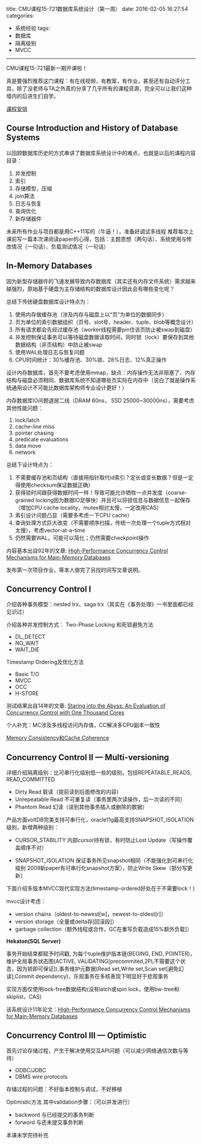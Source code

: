 title: CMU课程15-721数据库系统设计（第一周）
date: 2016-02-05 16:27:54
categories:
- 系统经验
tags:
- 数据库
- 隔离级别
- MVCC
---

CMU课程15-721最新一期开课啦！

真是要强烈推荐这门课程：有在线视频，有教案，有作业，甚至还有自动评分工具，除了没老师与TA之外真的分享了几乎所有的课程资源，完全可以让我们这种墙内的后进生们自学。

[课程安排](http://15721.courses.cs.cmu.edu/spring2016/schedule.html)

## Course Introduction and History of Database Systems

以回顾数据库历史的方式串讲了数据库系统设计中的难点，也就是以后的课程内容目录：

1. 并发控制
2. 索引
3. 存储模型，压缩
4. join算法
5. 日志与恢复
6. 查询优化
7. 新存储器件

未来所有作业与项目都是用C++11写的（牛逼！），准备好调试多线程
推荐每次上课前写一篇本次课阅读paper的心得，包括：主题思想（两句话）、系统使用与修改情况（一句话）、负载测试情况（一句话）

## In-Memory Databases

因为新型存储器件的飞速发展导致内存数据库（其实还有内存文件系统）需求越来越强烈，原始基于硬盘为主存储结构的数据库设计因此会有哪些变化呢？

总结下传统硬盘数据库设计特点为：

1. 使用内存做缓存池（涉及内存与磁盘上以“页”为单位的数据同步）
2. 页为单位的索引数据组织（页号、slot号、header、tuple、blob等概念设计）
3. 所有请求都会先经过缓存池（worker线程需要pin住该页防止被swap到磁盘）
4. 并发控制保证事务可以等待磁盘数据读取时间，同时锁（lock）要保存到其他数据结构（非页结构）中防止被swap
5. 使用WAL处理日志与恢复问题
6. CPU时间统计：30%缓存池、30%锁、28%日志、12%真正操作

设计内存数据库，首先不要考虑使用mmap，缺点：内存操作无法非阻塞了、内存结构与磁盘必须相同、数据库系统不知道哪些页实际在内存中（说白了就是操作系统通用设计不可能比数据库架构师专业设计更好！） 

内存数据库IO问题退居二线（DRAM 60ns， SSD 25000~30000ns），需要考虑其他性能问题：
1. lock/latch
2. cache-line miss
3. pointer chasing
4. predicate evaluations
5. data move
6. network

总结下设计特点为：

1. 不需要缓存池和页结构（直接用指针取代id索引？定长或变长数据？但是一定得使用checksum保证数据正确）
2. 获得锁时间跟获得数据时间一样！导致可能允许牺牲一点并发度（coarse-grained locking因为数据IO足够快）并且可以将锁信息与数据信息一起保存（增加CPU cache locality，mutex相对太慢，一定改用CAS）
3. 索引设计问题凸显（需要多考虑一下CPU cache）
4. 查询处理方式巨大改变（不需要顺序扫描，传统一次处理一个tuple方式相对太慢），考虑vector-at-a-time
5. 仍然需要WAL，可能可以简化；仍然需要checkpoint操作

内容基本出自92年的文章: [High-Performance Concurrency Control Mechanisms for Main-Memory Databases](http://15721.courses.cs.cmu.edu/spring2016/papers/p298-larson.pdf)

发布第一次项目作业，等本人做完了另找时间写文章说明。

## Concurrency Control I

介绍各种事务模型：nested trx、saga trx（其实在《事务处理》一书里面都已经见识过）

介绍各种并发控制方式：
Two-Phase Locking 和死锁避免方法

- DL_DETECT
- NO_WAIT
- WAIT_DIE

Timestamp Ordering及优化方法

- Basic T/O
- MVCC
- OCC
- H-STORE 

测试结果出自14年的文章: [Staring into the Abyss: An Evaluation of Concurrency Control with One Thousand Cores](http://15721.courses.cs.cmu.edu/spring2016/papers/p209-yu.pdf)

个人补充：MC涉及多线程访问内存值，CC解决多CPU副本一致性

[Memory Consistency和Cache Coherence](http://www.yebangyu.org/blog/2016/01/09/memoryconsistencyandcachecoherence/)

## Concurrency Control II — Multi-versioning

详细介绍隔离级别：比可串行化级别低一些的级别，包括REPEATABLE_READS, READ_COMMITTED 

- Dirty Read 脏读（提前读到后面修改的内容）
- Unrepeatable Read 不可重复读（事务里两次读操作，后一次读的不同）
- Phantom Read 幻读（读到其他事务插入或删除的数据）

产品方面voltDB完美支持可串行化，oracle11g最高支持SNAPSHOT_ISOLATION级别，新增两种级别：

- CURSOR_STABILITY 内部cursor持有锁，有时防止Lost Update（写操作覆盖顺序不对）

- SNAPSHOT_ISOLATION 保证事务所见snapshot相同（不能强化到可串行化级别 2009新paper有可串行化snapshot方案），防止Write Skew（部分写更新）

下面介绍多版本MVCC现代实现方法(timestamp-ordered好处在于不需要lock！)

mvcc设计考虑：

- version chains（oldest-to-newest[w]，newest-to-oldest[r]）
- version storage（全量或delta存[回滚段]）
- garbage collection（额外线程或合作，GC在重写负载造成15%额外负载]）

**Hekaton(SQL Server)**
  
  事务开始结束都赋予时间戳, 为每个tuple维护版本链(BEGING, END, POINTER)，维护全局事务状态图(ACTIVE, VALIDATING[precommited,2PL不需要这个状态，因为锁即可保证]),事务维护元数据(Read set,Write set,Scan set[避免幻读],Commit dependency)，乐观事务在多核表现下明显好于悲观事务
  
  实现方面仅使用lock-free数据结构(没有latch或spin lock，使用bw-tree和skiplist，CAS)
  
  该系统设计11年论文：[High-Performance Concurrency Control Mechanisms for Main-Memory Databases](http://15721.courses.cs.cmu.edu/spring2016/papers/p298-larson.pdf)

## Concurrency Control III — Optimistic

首先讨论存储过程，产生于解决使用交互API问题（可以减少网络通信次数与等待）
- ODBC/JDBC
- DBMS wire protocols

存储过程的问题：不好版本控制与调试，不好移植

Optimistic方法 其中validation步骤：（可以并发进行）

- backword 与已经提交的事务判断
- forword 与还未提交事务判断

本课未学完待补充